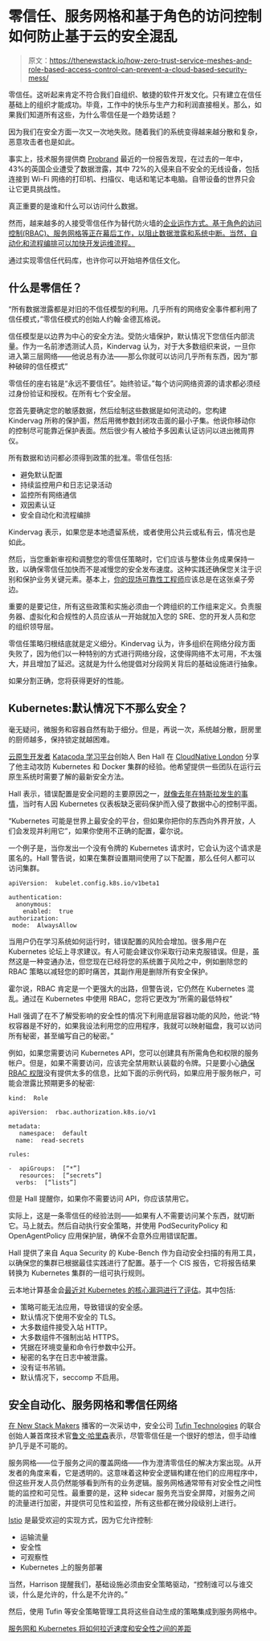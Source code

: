 # 零信任、服务网格和基于角色的访问控制如何防止基于云的安全混乱

> 原文：<https://thenewstack.io/how-zero-trust-service-meshes-and-role-based-access-control-can-prevent-a-cloud-based-security-mess/>

零信任。这听起来肯定不符合我们自组织、敏捷的软件开发文化。只有建立在信任基础上的组织才能成功。毕竟，工作中的快乐与生产力和利润直接相关。那么，如果我们知道所有这些，为什么零信任是一个趋势话题？

因为我们在安全方面一次又一次地失败。随着我们的系统变得越来越分散和复杂，恶意攻击者也是如此。

事实上，技术服务提供商 [Probrand](http://probrand.co.uk) 最近的一份报告发现，在过去的一年中，43%的英国企业遭受了数据泄露，其中 72%的入侵来自不安全的无线设备，包括连接到 Wi-Fi 网络的打印机、扫描仪、电话和笔记本电脑。自带设备的世界只会让它更具挑战性。

真正重要的是谁和什么可以访问什么数据。

然而，越来越多的人接受零信任作为替代防火墙的[企业运作方式。基于角色的访问控制(RBAC)、服务网格等正在幕后工作，以阻止数据泄露和系统中断。当然，自动化和流程编排可以加快开发运维流程。](/beyondcorp-google-ditched-virtual-private-networking-internal-applications/)

通过实现零信任代码库，也许你可以开始培养信任文化。

## 什么是零信任？

“所有数据泄露都是对旧的不信任模型的利用。几乎所有的网络安全事件都利用了信任模式，”零信任模式的创始人约翰·金德瓦格说。

信任模型是以边界为中心的安全方法。受防火墙保护，默认情况下您信任内部流量。作为一名前渗透测试人员，Kindervag 认为，对于大多数组织来说，一旦你进入第三层网络——他说总有办法——那么你就可以访问几乎所有东西，因为“那种破碎的信任模式”

零信任的座右铭是“永远不要信任”。始终验证。”每个访问网络资源的请求都必须经过身份验证和授权。在所有七个安全层。

您首先要确定您的敏感数据，然后绘制这些数据是如何流动的。您构建 Kindervag 所称的保护面，然后用微参数封闭攻击面的最小子集。他说你移动你的控制尽可能靠近保护表面。然后很少有人被给予多因素认证访问以进出微周界仪。

所有数据和访问都必须得到政策的批准。零信任包括:

*   避免默认配置
*   持续监控用户和日志记录活动
*   监控所有网络通信
*   双因素认证
*   安全自动化和流程编排

Kindervag 表示，如果您是本地遗留系统，或者使用公共云或私有云，情况也是如此。

然后，当您重新审视和调整您的零信任策略时，它们应该与整体业务成果保持一致，以确保零信任加快而不是减慢您的安全发布速度。这种实践还确保您关注于识别和保护业务关键元素。基本上，[你的现场可靠性工程师](/the-evolution-of-the-site-reliability-engineer-sre/)应该总是在这张桌子旁边。

重要的是要记住，所有这些政策和实施必须由一个跨组织的工作组来定义。负责服务器、虚拟化和合规性的人员应该从一开始就加入您的 SRE、您的开发人员和您的组织领导层。

零信任策略归根结底就是定义细分。Kindervag 认为，许多组织在网络分段方面失败了，因为他们以一种特别的方式进行网络分段，这使得网络不太可用，不太强大，并且增加了延迟。这就是为什么他提倡对分段网关背后的基础设施进行抽象。

如果分割正确，您将获得更好的性能。

## Kubernetes:默认情况下不那么安全？

毫无疑问，微服务和容器自然有助于细分。但是，再说一次，系统越分散，厨房里的厨师越多，保持锁定就越困难。

[云原生开发者](https://twitter.com/Ben_Hall) [Katacoda 学习平台](http://katacoda.com/)创始人 Ben Hall 在 [CloudNative London](https://skillsmatter.com/conferences/11723-cloudnative-london-2019#program) 分享了他主动攻防 Kubernetes 和 Docker 集群的经验。他希望提供一些团队在运行云原生系统时需要了解的最新安全方法。

Hall 表示，错误配置是安全问题的主要原因之一，[就像去年在特斯拉发生的事情](https://redlock.io/blog/cryptojacking-tesla)，当时有人因 Kubernetes 仪表板缺乏密码保护而入侵了数据中心的控制平面。

“Kubernetes 可能是世界上最安全的平台，但如果你把你的东西向外界开放，人们会发现并利用它”，如果你使用不正确的配置，霍尔说。

一个例子是，当你发出一个没有令牌的 Kubernetes 请求时，它会认为这个请求是匿名的。Hall 警告说，如果在集群设置期间使用了以下配置，那么任何人都可以访问集群。

```
apiVersion:  kubelet.config.k8s.io/v1beta1

authentication:
  anonymous:
    enabled:  true
authorization:
 mode:  AlwaysAllow

```

当用户仍在学习系统如何运行时，错误配置的风险会增加。很多用户在 Kubernetes 论坛上寻求建议。有人可能会建议你采取行动来克服错误。但是，虽然这是一种变通办法，但您现在已经将您的系统置于风险之中，例如删除您的 RBAC 策略以减轻您的即时痛苦，其副作用是删除所有安全保护。

霍尔说，RBAC 肯定是一个更强大的出路，但警告说，它仍然在 Kubernetes 混乱。通过在 Kubernetes 中使用 RBAC，您将它更改为“所需的最低特权”

Hall 强调了在不了解受影响的安全性的情况下利用底层容器功能的风险，他说:“特权容器是不好的，如果我设法利用您的应用程序，我就可以映射磁盘，我可以访问所有秘密，甚至编写自己的秘密。”

例如，如果您需要访问 Kubernetes API，您可以创建具有所需角色和权限的服务帐户。但是，如果不需要访问，应该完全禁用默认装载的令牌。只是要小心[确保 RBAC 权限](https://www.cyberark.com/threat-research-blog/securing-kubernetes-clusters-by-eliminating-risky-permissions/)没有提供太多的信息，比如下面的示例代码，如果应用于服务帐户，可能会泄露比预期更多的秘密:

```
kind:  Role

apiVersion:  rbac.authorization.k8s.io/v1

metadata:
   namespace:  default
  name:  read-secrets

rules:

-  apiGroups:  [“*”]
   resources:  [“secrets”]
  verbs:  [“lists”]

```

但是 Hall 提醒你，如果你不需要访问 API，你应该禁用它。

实际上，这是一条零信任的经验法则——如果有人不需要访问某个东西，就切断它。马上就去。然后自动执行安全策略，并使用 PodSecurityPolicy 和 OpenAgentPolicy 应用保护层，确保不会意外应用错误配置。

Hall 提供了来自 Aqua Security 的 Kube-Bench 作为自动安全扫描的有用工具，以确保您的集群已根据最佳实践进行了配置。基于一个 CIS 报告，它将报告结果转换为 Kubernetes 集群的一组可执行规则。

云本地计算基金会[最近对 Kubernetes 的核心漏洞进行了评估](/cncf-open-sources-security-audit-of-core-kubernetes-components/)。其中包括:

*   策略可能无法应用，导致错误的安全感。
*   默认情况下使用不安全的 TLS。
*   大多数组件接受入站 HTTP。
*   大多数组件不强制出站 HTTPS。
*   凭据在环境变量和命令行参数中公开。
*   秘密的名字在日志中被泄露。
*   没有证书吊销。
*   默认情况下，seccomp 不启用。

## 安全自动化、服务网格和零信任网络

[在 New Stack Makers](/how-service-meshes-and-kubernetes-will-close-gap-between-speed-and-security/) 播客的一次采访中，安全公司 [Tufin Technologies](https://www.tufin.com/) 的联合创始人兼首席技术官[鲁文·哈里森](https://www.linkedin.com/in/reuvenharrison/)表示，尽管零信任是一个很好的想法，但手动维护几乎是不可能的。

服务网格——位于服务之间的覆盖网络——作为澄清零信任的解决方案出现。从开发者的角度来看，它是透明的。这意味着这种安全逻辑构建在他们的应用程序中，但这些开发人员仍然能够看到所有的业务逻辑。服务网格通常带有对安全性之间性能的监控和可见性。最重要的是，这种 sidecar 服务充当安全屏障，对服务之间的流量进行加密，并提供可见性和监控，所有这些都在微分段级别上进行。

[Istio](https://istio.io/docs/concepts/security/) 是最受欢迎的实现方式，因为它允许控制:

*   运输流量
*   安全性
*   可观察性
*   Kubernetes 上的服务部署

当然，Harrison 提醒我们，基础设施必须由安全策略驱动，“控制谁可以与谁交谈，什么是允许的，什么是不允许的。”

然后，使用 Tufin 等安全策略管理工具将这些自动生成的策略集成到服务网格中。

[服务网和 Kubernetes 将如何拉近速度和安全性之间的差距](https://thenewstack.simplecast.com/episodes/how-service-meshes-and-kubernetes-will-close-gap-between-speed-and-security)

<svg xmlns:xlink="http://www.w3.org/1999/xlink" viewBox="0 0 68 31" version="1.1"><title>Group</title> <desc>Created with Sketch.</desc></svg>